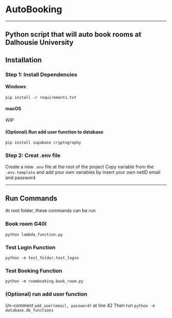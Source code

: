 # AutoBooking
---
Python script that will auto book rooms at Dalhousie University
---

## Installation
### Step 1: Install Dependencies
#### Windows
```
pip install -r requirements.txt
```

#### macOS
WIP

#### (Optional) Run add user function to database
```
pip install supabase cryptography
```


### Step 2: Creat .env file
Create a new `.env` file at the root of the project
Copy variable from the `.env.template` and add your own variables by insert your own netID email and password

---

## Run Commands
At root folder, these commands can be run

### Book room G40I
`python lambda_function.py`

### Test Login Function
`python -m test_folder.test_login`

### Test Booking Function
`python -m roombooking.book_room.py`

### (Optional) run add user function
Un-comment `add_user(email, password)` at line 42
Then run
`python -m database.db_functions`
